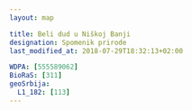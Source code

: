 ```yaml
---
layout: map

title: Beli dud u Niškoj Banji
designation: Spomenik prirode
last_modified_at: 2018-07-29T18:32:13+02:00

WDPA: [555589062]
BioRaS: [311]
geoSrbija:
  L1_182: [113]
---
```

